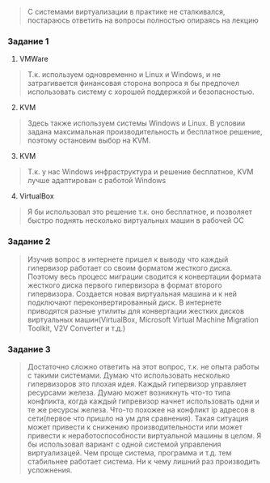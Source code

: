 > С системами виртуализации в практике не сталкивался, постараюсь ответить на вопросы полностью 
> опираясь на лекцию

### Задание 1
1. VMWare
 >Т.к. используем одновременно и Linux и Windows, и не затрагивается финансовая сторона вопроса я бы 
> предпочел использовать систему с хорошей поддержкой и безопасностью.

2. KVM
> Здесь также используем системы Windows и Linux. В условии задана максимальная производительность и 
> бесплатное решение, поэтому остановим выбор на KVM.

3. KVM
> Т.к. у нас  Windows инфраструктура и решение бесплатное, KVM лучше адаптирован с работой Windows

4. VirtualBox
> Я бы использовал это решение т.к. оно бесплатное, и позволяет быстро поднять несколько виртуальных
> машин в рабочей ОС

### Задание 2
> Изучив вопрос в интернете пришел к выводу что каждый гипервизор работает со своим форматом жесткого
> диска. Поэтому весь процесс миграции сводится к конвертации формата жесткого диска первого гипервизора 
> в формат второго гипервизора. Создается новая виртуальная машина и к ней подключают переконвертированный диск.
> В интернете приводятся разные утилиты для конвертации жестких дисков виртуальных машин(VirtualBox, 
> Microsoft Virtual Machine Migration Toolkit, V2V Converter и т.д.)


### Задание 3
> Достаточно сложно ответить на этот вопрос, т.к. не опыта работы с такими системами. Думаю что 
> использовать несколько гипервизоров это плохая идея. Каждый гипервизор управляет ресурсами железа.
> Думаю может возникнуть что-то типа конфликта, когда каждый гипревизор начнет использовать одни и те же
> ресурсы железа. Что-то похожее на конфликт ip адресов в сети(первое что пришло на ум для сравнения).
> Такая ситуация может привести к снижению производительности или может привести к неработоспособности
> виртуальной машины в целом.
> Я бы использовал вариант с одной системой управления виртуализацей. Чем проще система, программа и т.д. 
> тем стабильнее работает система. Ни к чему лишний раз производить усложнения.




